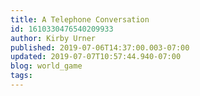 ```yaml
---
title: A Telephone Conversation
id: 1610330476540209933
author: Kirby Urner
published: 2019-07-06T14:37:00.003-07:00
updated: 2019-07-07T10:57:44.940-07:00
blog: world_game
tags: 
---
```


